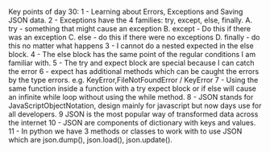 Key points of day 30:
1 - Learning about Errors, Exceptions and Saving JSON data.
2 - Exceptions have the 4 families: try, except, else, finally.
    A. try - something that might cause an exception
    B. except - Do this if there was an exception
    C. else - do this if there were no exceptions
    D. finally - do this no matter what happens
3 - I cannot do a nested expected in the else block. 
4 - The else block has the same point of the regular conditions I am familiar with.
5 - The try and expect block are special because I can catch the error
6 - expect has additional methods which can be caught the errors by the type errors. e.g. KeyError,FileNotFoundError / KeyError
7 - Using the same function inside a function with a try expect block or if else will cause an infinite while loop without using the while method.
8 - JSON stands for JavaScriptObjectNotation, design mainly for javascript but now days use for all developers.
9 JSON is the most popular way of transformed data across the internet
10 - JSON are components of dictionary with keys and values.
11 - In python we have 3 methods or classes to work with to use JSON which are json.dump(), json.load(), json.update().